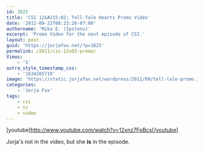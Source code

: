 ```yaml
---
id: 3825
title: 'CSI 12&#215;02: Tell-Tale Hearts Promo Video'
date: '2011-09-22T08:23:26-07:00'
authorname: 'Mika E. (Ipstenu)'
excerpt: 'Promo Video for the next episode of CSI.'
layout: post
guid: 'https://jorjafox.net/?p=3825'
permalink: /2011/csi-12x03-promo/
Views:
    - '5'
astra_style_timestamp_css:
    - '1634265719'
image: 'https://static.jorjafox.net/wordpress/2011/09/tell-tale-promo.jpg'
categories:
    - 'Jorja Fox'
tags:
    - csi
    - tv
    - video
---
```


[youtube]http://www.youtube.com/watch?v=12xnz7FpBcs[/youtube]

Jorja's not in the video, but she **is** in the episode.
